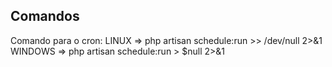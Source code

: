 ## Comandos
Comando para o cron: 
    LINUX => php artisan schedule:run >> /dev/null 2>&1
    WINDOWS => php artisan schedule:run > $null 2>&1